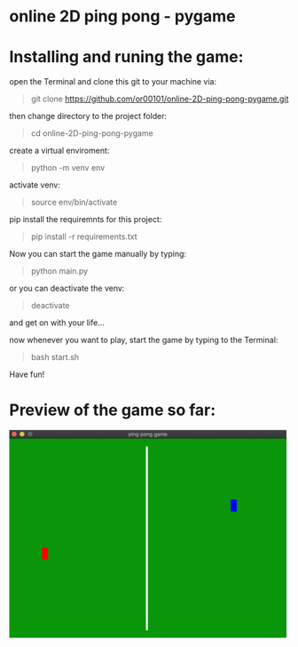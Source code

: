 # online 2D ping pong - pygame

# Installing and runing the game:

open the Terminal and clone this git to your machine via:
> git clone https://github.com/or00101/online-2D-ping-pong-pygame.git

then change directory to the project folder:
> cd online-2D-ping-pong-pygame

create a virtual enviroment:
> python -m venv env

activate venv:
> source env/bin/activate

pip install the requiremnts for this project:
> pip install -r requirements.txt

Now you can start the game manually by typing:
> python main.py

or you can deactivate the venv:
> deactivate

and get on with your life...

now whenever you want to play, start the game by typing to the Terminal:
> bash start.sh

Have fun!

# Preview of the game so far:
<img src="https://github.com/or00101/online-2D-ping-pong-pygame/blob/or00101-patch-1/preview%20-%20patch1.png" width="500"/>
